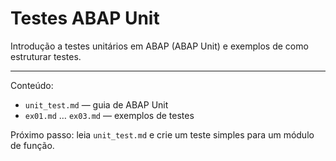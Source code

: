 # Testes ABAP Unit

Introdução a testes unitários em ABAP (ABAP Unit) e exemplos de como estruturar testes.

---

Conteúdo:
- `unit_test.md` — guia de ABAP Unit
- `ex01.md` … `ex03.md` — exemplos de testes

Próximo passo: leia `unit_test.md` e crie um teste simples para um módulo de função.